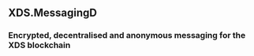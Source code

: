 XDS.MessagingD
----------------------------

### Encrypted, decentralised and anonymous messaging for the XDS blockchain